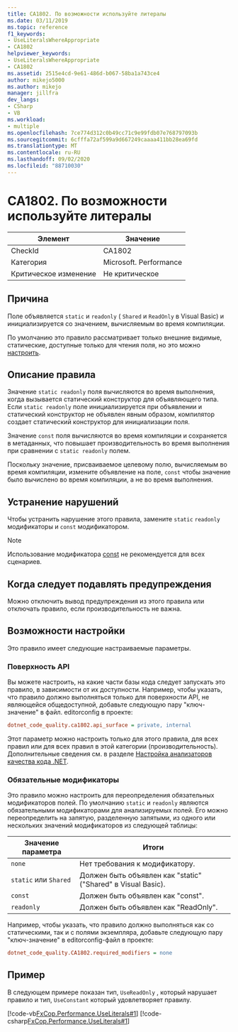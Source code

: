 ```yaml
---
title: CA1802. По возможности используйте литералы
ms.date: 03/11/2019
ms.topic: reference
f1_keywords:
- UseLiteralsWhereAppropriate
- CA1802
helpviewer_keywords:
- UseLiteralsWhereAppropriate
- CA1802
ms.assetid: 2515e4cd-9e61-486d-b067-58ba1a743ce4
author: mikejo5000
ms.author: mikejo
manager: jillfra
dev_langs:
- CSharp
- VB
ms.workload:
- multiple
ms.openlocfilehash: 7ce774d312c0b49cc71c9e99fdb07e768797093b
ms.sourcegitcommit: 6cfffa72af599a9d667249caaaa411bb28ea69fd
ms.translationtype: MT
ms.contentlocale: ru-RU
ms.lasthandoff: 09/02/2020
ms.locfileid: "88710030"
---
```

# <a name="ca1802-use-literals-where-appropriate"></a>CA1802. По возможности используйте литералы

|Элемент|Значение|
|-|-|
|CheckId|CA1802|
|Категория|Microsoft. Performance|
|Критическое изменение|Не критическое|

## <a name="cause"></a>Причина

Поле объявляется `static` и `readonly` ( `Shared` и `ReadOnly` в Visual Basic) и инициализируется со значением, вычисляемым во время компиляции.

По умолчанию это правило рассматривает только внешние видимые, статические, доступные только для чтения поля, но это можно [настроить](#configurability).

## <a name="rule-description"></a>Описание правила

Значение `static readonly` поля вычисляются во время выполнения, когда вызывается статический конструктор для объявляющего типа. Если `static readonly` поле инициализируется при объявлении и статический конструктор не объявлен явным образом, компилятор создает статический конструктор для инициализации поля.

Значение `const` поля вычисляются во время компиляции и сохраняется в метаданных, что повышает производительность во время выполнения при сравнении с `static readonly` полем.

Поскольку значение, присваиваемое целевому полю, вычисляемым во время компиляции, измените объявление на поле, `const` чтобы значение было вычислено во время компиляции, а не во время выполнения.

## <a name="how-to-fix-violations"></a>Устранение нарушений

Чтобы устранить нарушение этого правила, замените `static` `readonly` модификаторы и `const` модификатором.

> [!NOTE]
> Использование модификатора [const](/dotnet/csharp/language-reference/keywords/const) не рекомендуется для всех сценариев.

## <a name="when-to-suppress-warnings"></a>Когда следует подавлять предупреждения

Можно отключить вывод предупреждения из этого правила или отключать правило, если производительность не важна.

## <a name="configurability"></a>Возможности настройки

Это правило имеет следующие настраиваемые параметры.

### <a name="api-surface"></a>Поверхность API

Вы можете настроить, на какие части базы кода следует запускать это правило, в зависимости от их доступности. Например, чтобы указать, что правило должно выполняться только для поверхности API, не являющейся общедоступной, добавьте следующую пару "ключ-значение" в файл. editorconfig в проекте:

```ini
dotnet_code_quality.ca1802.api_surface = private, internal
```

Этот параметр можно настроить только для этого правила, для всех правил или для всех правил в этой категории (производительность). Дополнительные сведения см. в разделе [Настройка анализаторов качества кода .NET](configure-fxcop-analyzers.md).

### <a name="required-modifiers"></a>Обязательные модификаторы

Это правило можно настроить для переопределения обязательных модификаторов полей. По умолчанию `static` и `readonly` являются обязательными модификаторами для анализируемых полей. Его можно переопределить на запятую, разделенную запятыми, из одного или нескольких значений модификаторов из следующей таблицы:

| Значение параметра | Итоги |
| --- | --- |
| `none` | Нет требования к модификатору. |
| `static` или `Shared` | Должен быть объявлен как "static" ("Shared" в Visual Basic). |
| `const` | Должен быть объявлен как "const". |
| `readonly` | Должен быть объявлен как "ReadOnly". |

Например, чтобы указать, что правило должно выполняться как со статическими, так и с полями экземпляра, добавьте следующую пару "ключ-значение" в editorconfig-файл в проекте:

```ini
dotnet_code_quality.CA1802.required_modifiers = none
```

## <a name="example"></a>Пример

В следующем примере показан тип, `UseReadOnly` , который нарушает правило и тип, `UseConstant` который удовлетворяет правилу.

[!code-vb[FxCop.Performance.UseLiterals#1](../code-quality/codesnippet/VisualBasic/ca1802-use-literals-where-appropriate_1.vb)]
[!code-csharp[FxCop.Performance.UseLiterals#1](../code-quality/codesnippet/CSharp/ca1802-use-literals-where-appropriate_1.cs)]
